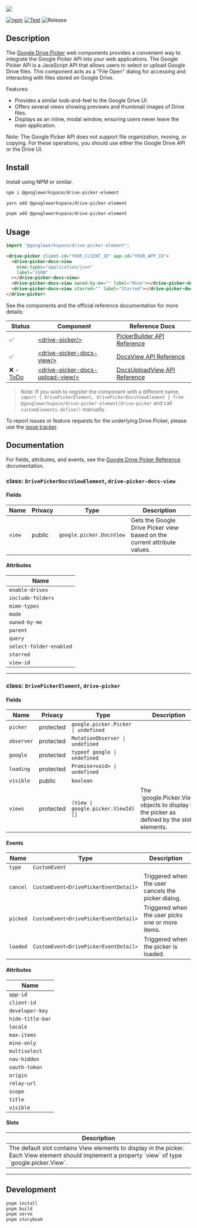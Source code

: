![](./docs/logo.jpg)

[![npm](https://img.shields.io/npm/v/@googleworkspace/drive-picker-element)](https://www.npmjs.com/package/@googleworkspace/drive-picker-element)
[![Test](https://github.com/googleworkspace/drive-picker-element/actions/workflows/test.yml/badge.svg)](https://github.com/googleworkspace/drive-picker-element/actions/workflows/test.yml)
![Release](https://github.com/googleworkspace/drive-picker-element/workflows/Release/badge.svg)

## Description

The [Google Drive Picker] web components provides a convenient way to integrate the Google Picker API into your web applications. The Google Picker API is a JavaScript API that allows users to select or upload Google Drive files. This component acts as a "File Open" dialog for accessing and interacting with files stored on Google Drive.

Features:

- Provides a similar look-and-feel to the Google Drive UI.
- Offers several views showing previews and thumbnail images of Drive files.
- Displays as an inline, modal window, ensuring users never leave the main application.

Note: The Google Picker API does not support file organization, moving, or copying. For these operations, you should use either the Google Drive API or the Drive UI.

## Install

Install using NPM or similar.

```sh
npm i @googleworkspace/drive-picker-element
```

```sh
yarn add @googleworkspace/drive-picker-element
```

```sh
pnpm add @googleworkspace/drive-picker-element
```

## Usage

```js
import "@googleworkspace/drive-picker-element";
```

```html
<drive-picker client-id="YOUR_CLIENT_ID" app-id="YOUR_APP_ID">
  <drive-picker-docs-view
    mime-types="application/json"
    label="JSON"
  ></drive-picker-docs-view>
  <drive-picker-docs-view owned-by-me="" label="Mine"></drive-picker-docs-view>
  <drive-picker-docs-view starred="" label="Starred"></drive-picker-docs-view>
</drive-picker>
```

See the components and the official reference documentation for more details:

| Status                                                                        | Component                                                     | Reference Docs                                                                                        |
| ----------------------------------------------------------------------------- | ------------------------------------------------------------- | ----------------------------------------------------------------------------------------------------- |
| ✅                                                                            | [\<drive-picker/\>](#drive-picker)                            | [PickerBuilder API Reference](https://developers.google.com/drive/picker/reference#picker-builder)    |
| ✅                                                                            | [\<drive-picker-docs-view/\>](#drive-picker-docs-view)        | [DocsView API Reference](https://developers.google.com/drive/picker/reference#docs-view)              |
| ❌ - [ToDo](https://github.com/googleworkspace/drive-picker-element/issues/4) | [\<drive-picker-docs-upload-view/\>](#drive-picker-docs-view) | [DocsUploadView API Reference](https://developers.google.com/drive/picker/reference#docs-upload-view) |

> Note: If you wish to register the component with a different name, `import { DrivePickerElement, DrivePickerDocsViewElement } from @googleworkspace/drive-picker-element/drive-picker` and call `customElements.define()` manually.

To report issues or feature requests for the underlying Drive Picker, please use the [issue tracker](https://developers.google.com/drive/picker/support#developer_product_feedback).

## Documentation

For fields, attributes, and events, see the [Google Drive Picker Reference] documentation.

<!-- START docs -->

### class: `DrivePickerDocsViewElement`, `drive-picker-docs-view`

#### Fields

| Name   | Privacy | Type                     | Description                                                              |
| ------ | ------- | ------------------------ | ------------------------------------------------------------------------ |
| `view` | public  | `google.picker.DocsView` | Gets the Google Drive Picker view based on the current attribute values. |

#### Attributes

| Name                    |
| ----------------------- |
| `enable-drives`         |
| `include-folders`       |
| `mime-types`            |
| `mode`                  |
| `owned-by-me`           |
| `parent`                |
| `query`                 |
| `select-folder-enabled` |
| `starred`               |
| `view-id`               |

<hr/>

### class: `DrivePickerElement`, `drive-picker`

#### Fields

| Name       | Privacy   | Type                                | Description                                                                                  |
| ---------- | --------- | ----------------------------------- | -------------------------------------------------------------------------------------------- |
| `picker`   | protected | `google.picker.Picker \| undefined` |                                                                                              |
| `observer` | protected | `MutationObserver \| undefined`     |                                                                                              |
| `google`   | protected | `typeof google \| undefined`        |                                                                                              |
| `loading`  | protected | `Promise<void> \| undefined`        |                                                                                              |
| `visible`  | public    | `boolean`                           |                                                                                              |
| `views`    | protected | `(View \| google.picker.ViewId)[]`  | The \`google.Picker.View\` objects to display in the picker as defined by the slot elements. |

#### Events

| Name     | Type                                  | Description                                        |
| -------- | ------------------------------------- | -------------------------------------------------- |
| `type`   | `CustomEvent`                         |                                                    |
| `cancel` | `CustomEvent<DrivePickerEventDetail>` | Triggered when the user cancels the picker dialog. |
| `picked` | `CustomEvent<DrivePickerEventDetail>` | Triggered when the user picks one or more items.   |
| `loaded` | `CustomEvent<DrivePickerEventDetail>` | Triggered when the picker is loaded.               |

#### Attributes

| Name             |
| ---------------- |
| `app-id`         |
| `client-id`      |
| `developer-key`  |
| `hide-title-bar` |
| `locale`         |
| `max-items`      |
| `mine-only`      |
| `multiselect`    |
| `nav-hidden`     |
| `oauth-token`    |
| `origin`         |
| `relay-url`      |
| `scope`          |
| `title`          |
| `visible`        |

#### Slots

| Description                                                                                                                                              |
| -------------------------------------------------------------------------------------------------------------------------------------------------------- |
| The default slot contains View elements to display in the picker. Each View element should implement a property \`view\` of type \`google.picker.View\`. |

<hr/>

<!-- END docs -->

## Development

```sh
pnpm install
pnpm build
pnpm serve
pnpm storybook
```

[Google Drive Picker]: https://developers.google.com/drive/picker/guides/overview
[Google Drive Picker Reference]: https://developers.google.com/drive/picker/reference/picker
